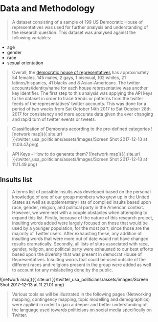 <title>Example</title> <style> body { margin:0; padding:0; background-image:url("/china-environment/assets/images/Twitter.jpg"); background-repeat: no-repeat; webkit-background-size: cover; moz-background-size: cover; o-background-size: cover; background-size: cover; } </style>

# Data and Methodology
> A dataset consisting of a sample of 199 US Democratic House of representatives was used for further analysis and understanding of the research question. 
This dataset was analysed against the following variables: 
- age
- gender
- race 
- sexual orientation

> Overall, the [democratic house of representatives](http://www.dems.gov/members/) has approximately 54 females, 145 males, 2 gays, 1 bisexual, 102 whites, 21 latinos/hispanics, 41 blacks and 8 Asian-Americans. The twitter accounts/identity/name for each house representative was another key identifier. The first step to this analysis was applying the API keys to the dataset in order to trace trends or patterns from the twitter feeds of the representatives’ twitter accounts. This was done for a period of two weeks from Sat October 14th 2017 to Sat October 28th 2017 for consistency and more accurate data given the ever changing and rapid turn of twitter events or tweets.

> Classification of Democrats according to the pre-defined categories 
![network map]({{ site.url }}/twitter_usa_politicians/assets/images/Screen Shot 2017-12-13 at 11.03.47.png) 

> API Keys - How to do generate them?
![network map]({{ site.url }}/twitter_usa_politicians/assets/images/Screen Shot 2017-12-13 at 11.11.49.png) 

## Insults list
> A terms list of possible insults was developed based on the personal knowledge of one of our group members who grew up in the United States as well as supplementary lists of compiled insults based upon race, gender, religion, and political party in the American context. However, we were met with a couple obstacles when attempting to expand this list. Firstly, because of the nature of this research project, insulting words added were largely focused on those that would be used by a younger population, for the most part, since those are the majority of Twitter users. After exhausting these, any addition of insulting words that were more out of date would not have changed results dramatically. Secondly, all lists of slurs associated with race, gender, religion, and political party were exhausted to our best efforts based upon the diversity that was present in democrat House of Representatives. Insulting words that could be used outside of the different races and religions present in the group were added as well to account for any mislabeling done by the public.

![network map]({{ site.url }}/twitter_usa_politicians/assets/images/Screen Shot 2017-12-13 at 11.21.01.png) 



> Various tools as will be illustrated in the following pages (Networking mapping, contingency mapping, topic modelling and demographics) were applied in order to gain a deeper and better understanding of the language used towards politicians on social media specifically on Twitter.
